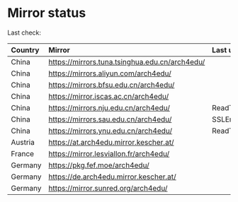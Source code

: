 <script src="./time.js"></script>
# Mirror status
Last check: <script type="text/javascript">localize(1686590101.5379424);</script>

|Country|Mirror|Last update|
|:------|:-----|:----------|
|China|https://mirrors.tuna.tsinghua.edu.cn/arch4edu/|<script type="text/javascript">localize(1686551739);</script>|
|China|https://mirrors.aliyun.com/arch4edu/|<script type="text/javascript">localize(1686508544);</script>|
|China|https://mirrors.bfsu.edu.cn/arch4edu/|<script type="text/javascript">localize(1686551739);</script>|
|China|https://mirror.iscas.ac.cn/arch4edu/|<script type="text/javascript">localize(1686551739);</script>|
|China|https://mirrors.nju.edu.cn/arch4edu/|ReadTimeout|
|China|https://mirrors.sau.edu.cn/arch4edu/|SSLError|
|China|https://mirrors.ynu.edu.cn/arch4edu/|ReadTimeout|
|Austria|https://at.arch4edu.mirror.kescher.at/|<script type="text/javascript">localize(1686551739);</script>|
|France|https://mirror.lesviallon.fr/arch4edu/|<script type="text/javascript">localize(1686551739);</script>|
|Germany|https://pkg.fef.moe/arch4edu/|<script type="text/javascript">localize(1686551739);</script>|
|Germany|https://de.arch4edu.mirror.kescher.at/|<script type="text/javascript">localize(1686551739);</script>|
|Germany|https://mirror.sunred.org/arch4edu/|<script type="text/javascript">localize(1686551739);</script>|

<script src="./tablefilter/tablefilter.js"></script>
<script src="./table.js"></script>